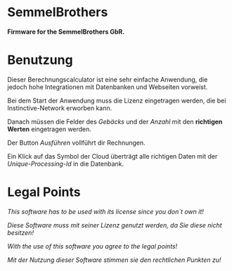 # SemmelBrothers
**Firmware for the SemmelBrothers GbR.**

# Benutzung
Dieser Berechnungscalculator ist eine sehr einfache Anwendung, die jedoch hohe Integrationen mit Datenbanken und Webseiten vorweist. 

Bei dem Start der Anwendung muss die Lizenz eingetragen werden, die bei Instinctive-Network erworben kann.

Danach müssen die Felder des *Gebäcks* und der *Anzahl* mit den **richtigen Werten** eingetragen werden.

Der Button *Ausführen* vollführt dir Rechnungen.

Ein Klick auf das Symbol der Cloud überträgt alle richtigen Daten mit der *Unique-Processing-Id* in die Datenbank.

# Legal Points
*This software has to be used with its license since you don`t own it!*

*Diese Software muss mit seiner Lizenz genutzt werden, da Sie diese nicht besitzen!*

*With the use of this software you agree to the legal points!*

*Mit der Nutzung dieser Software stimmen sie den rechtlichen Punkten zu!*
